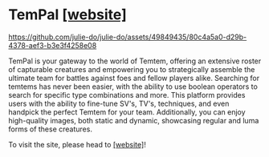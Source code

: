 # TemPal [[website]](https://tempal.gg) 

https://github.com/julie-do/julie-do/assets/49849435/80c4a5a0-d29b-4378-aef3-b3e3f4258e08

TemPal is your gateway to the world of Temtem, offering an extensive roster of capturable creatures and empowering you to strategically assemble the ultimate team for battles against foes and fellow players alike. Searching for temtems has never been easier, with the ability to use boolean operators to search for specific type combinations and more. This platform provides users with the ability to fine-tune SV's, TV's, techniques, and even handpick the perfect Temtem for your team. Additionally, you can enjoy high-quality images, both static and dynamic, showcasing regular and luma forms of these creatures. 

To visit the site, please head to [[website]](https://tempal.gg)!
